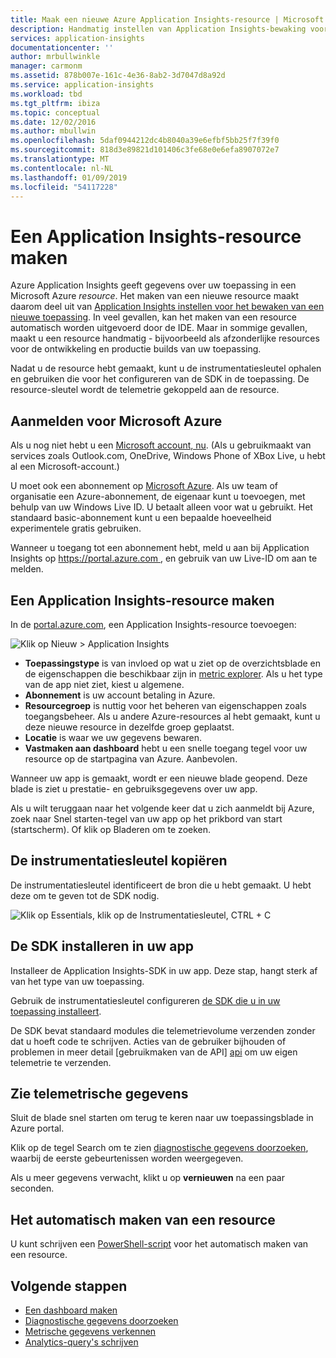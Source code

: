 ```yaml
---
title: Maak een nieuwe Azure Application Insights-resource | Microsoft Docs
description: Handmatig instellen van Application Insights-bewaking voor een nieuwe live-toepassing.
services: application-insights
documentationcenter: ''
author: mrbullwinkle
manager: carmonm
ms.assetid: 878b007e-161c-4e36-8ab2-3d7047d8a92d
ms.service: application-insights
ms.workload: tbd
ms.tgt_pltfrm: ibiza
ms.topic: conceptual
ms.date: 12/02/2016
ms.author: mbullwin
ms.openlocfilehash: 5daf0944212dc4b8040a39e6efbf5bb25f7f39f0
ms.sourcegitcommit: 818d3e89821d101406c3fe68e0e6efa8907072e7
ms.translationtype: MT
ms.contentlocale: nl-NL
ms.lasthandoff: 01/09/2019
ms.locfileid: "54117228"
---
```

# <a name="create-an-application-insights-resource"></a>Een Application Insights-resource maken
Azure Application Insights geeft gegevens over uw toepassing in een Microsoft Azure *resource*. Het maken van een nieuwe resource maakt daarom deel uit van [Application Insights instellen voor het bewaken van een nieuwe toepassing][start]. In veel gevallen, kan het maken van een resource automatisch worden uitgevoerd door de IDE. Maar in sommige gevallen, maakt u een resource handmatig - bijvoorbeeld als afzonderlijke resources voor de ontwikkeling en productie builds van uw toepassing.

Nadat u de resource hebt gemaakt, kunt u de instrumentatiesleutel ophalen en gebruiken die voor het configureren van de SDK in de toepassing. De resource-sleutel wordt de telemetrie gekoppeld aan de resource.

## <a name="sign-up-to-microsoft-azure"></a>Aanmelden voor Microsoft Azure
Als u nog niet hebt u een [Microsoft account, nu](https://live.com). (Als u gebruikmaakt van services zoals Outlook.com, OneDrive, Windows Phone of XBox Live, u hebt al een Microsoft-account.)

U moet ook een abonnement op [Microsoft Azure](https://azure.com). Als uw team of organisatie een Azure-abonnement, de eigenaar kunt u toevoegen, met behulp van uw Windows Live ID. U betaalt alleen voor wat u gebruikt. Het standaard basic-abonnement kunt u een bepaalde hoeveelheid experimentele gratis gebruiken.

Wanneer u toegang tot een abonnement hebt, meld u aan bij Application Insights op [ https://portal.azure.com ](https://portal.azure.com), en gebruik van uw Live-ID om aan te melden.

## <a name="create-an-application-insights-resource"></a>Een Application Insights-resource maken
In de [portal.azure.com](https://portal.azure.com), een Application Insights-resource toevoegen:

![Klik op Nieuw > Application Insights](./media/create-new-resource/01-new.png)

* **Toepassingstype** is van invloed op wat u ziet op de overzichtsblade en de eigenschappen die beschikbaar zijn in [metric explorer][metrics]. Als u het type van de app niet ziet, kiest u algemene.
* **Abonnement** is uw account betaling in Azure.
* **Resourcegroep** is nuttig voor het beheren van eigenschappen zoals toegangsbeheer. Als u andere Azure-resources al hebt gemaakt, kunt u deze nieuwe resource in dezelfde groep geplaatst.
* **Locatie** is waar we uw gegevens bewaren.
* **Vastmaken aan dashboard** hebt u een snelle toegang tegel voor uw resource op de startpagina van Azure. Aanbevolen.

Wanneer uw app is gemaakt, wordt er een nieuwe blade geopend. Deze blade is ziet u prestatie- en gebruiksgegevens over uw app. 

Als u wilt teruggaan naar het volgende keer dat u zich aanmeldt bij Azure, zoek naar Snel starten-tegel van uw app op het prikbord van start (startscherm). Of klik op Bladeren om te zoeken.

## <a name="copy-the-instrumentation-key"></a>De instrumentatiesleutel kopiëren
De instrumentatiesleutel identificeert de bron die u hebt gemaakt. U hebt deze om te geven tot de SDK nodig.

![Klik op Essentials, klik op de Instrumentatiesleutel, CTRL + C](./media/create-new-resource/02-props.png)

## <a name="install-the-sdk-in-your-app"></a>De SDK installeren in uw app
Installeer de Application Insights-SDK in uw app. Deze stap, hangt sterk af van het type van uw toepassing. 

Gebruik de instrumentatiesleutel configureren [de SDK die u in uw toepassing installeert][start].

De SDK bevat standaard modules die telemetrievolume verzenden zonder dat u hoeft code te schrijven. Acties van de gebruiker bijhouden of problemen in meer detail [gebruikmaken van de API] [ api] om uw eigen telemetrie te verzenden.

## <a name="monitor"></a>Zie telemetrische gegevens
Sluit de blade snel starten om terug te keren naar uw toepassingsblade in Azure portal.

Klik op de tegel Search om te zien [diagnostische gegevens doorzoeken][diagnostic], waarbij de eerste gebeurtenissen worden weergegeven. 

Als u meer gegevens verwacht, klikt u op **vernieuwen** na een paar seconden.

## <a name="creating-a-resource-automatically"></a>Het automatisch maken van een resource
U kunt schrijven een [PowerShell-script](../../azure-monitor/app/powershell.md) voor het automatisch maken van een resource.

## <a name="next-steps"></a>Volgende stappen
* [Een dashboard maken](../../azure-monitor/app/app-insights-dashboards.md)
* [Diagnostische gegevens doorzoeken](../../azure-monitor/app/diagnostic-search.md)
* [Metrische gegevens verkennen](../../azure-monitor/app/metrics-explorer.md)
* [Analytics-query's schrijven](../../azure-monitor/app/analytics.md)

<!--Link references-->

[api]: ../../azure-monitor/app/api-custom-events-metrics.md
[diagnostic]: ../../azure-monitor/app/diagnostic-search.md
[metrics]: ../../azure-monitor/app/metrics-explorer.md
[start]: ../../azure-monitor/app/app-insights-overview.md


